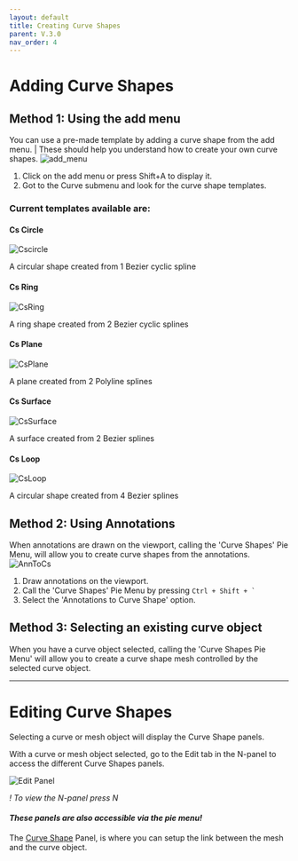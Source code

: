 ```yaml
---
layout: default
title: Creating Curve Shapes
parent: V.3.0
nav_order: 4
---
```


# Adding Curve Shapes
## Method 1: Using the add menu
You can use a pre-made template by adding a curve shape from the add menu.
| These should help you understand how to create your own curve shapes. 
![add_menu](../assets/add_menu.png)
1. Click on the add menu or press Shift+A to display it.
2. Got to the Curve submenu and look for the curve shape templates.

### Current templates available are:
#### Cs Circle
![Cscircle](../assets/Cscircle.png)

A circular shape created from 1 Bezier cyclic spline
#### Cs Ring
![CsRing](../assets/CsRing.png)

A ring shape created from 2 Bezier cyclic splines
#### Cs Plane
![CsPlane](../assets/CsPlane.png)

A plane created from 2 Polyline splines
#### Cs Surface
![CsSurface](../assets/CsSurface.png)

A surface created from 2 Bezier splines
#### Cs Loop
![CsLoop](../assets/CsLoop.png)

A circular shape created from 4 Bezier splines


## Method 2: Using Annotations
When annotations are drawn on the viewport, calling the 'Curve Shapes' Pie Menu, will allow you to create curve shapes from the annotations.
![AnnToCs](../assets/AnnToCs.gif)

1. Draw annotations on the viewport.
2. Call the 'Curve Shapes' Pie Menu by pressing ``` Ctrl + Shift + ` ```
3. Select the 'Annotations to Curve Shape' option.

## Method 3: Selecting an existing curve object
When you have a curve object selected, calling the 'Curve Shapes Pie Menu' will allow you to create a curve shape mesh controlled by the selected curve object.

***

# Editing Curve Shapes
Selecting a curve or mesh object will display the Curve Shape panels.

With a curve or mesh object selected, go to the Edit tab in the N-panel to access the different Curve Shapes panels.

![Edit Panel](../assets/N_panel.png)

*! To view the N-panel press N*

#### ***These panels are also accessible via the pie menu!***

The [Curve Shape](5-panel-cs.md) Panel, is where you can setup the link between the mesh and the curve object.